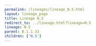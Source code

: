 ```yaml
---
permalink: /lineages/lineage_N.5.html
layout: lineage_page
title: Lineage N.5
redirect_to: ../lineage.html?lineage=N.5
lineage: N.5
parent: B.1.1.33
children: ['N.5']
---
```

